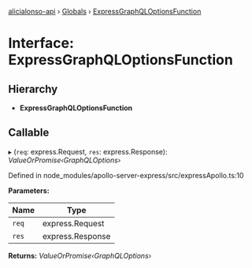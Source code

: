 [alicialonso-api](../README.md) › [Globals](../globals.md) › [ExpressGraphQLOptionsFunction](expressgraphqloptionsfunction.md)

# Interface: ExpressGraphQLOptionsFunction

## Hierarchy

* **ExpressGraphQLOptionsFunction**

## Callable

▸ (`req`: express.Request, `res`: express.Response): *ValueOrPromise‹GraphQLOptions›*

Defined in node_modules/apollo-server-express/src/expressApollo.ts:10

**Parameters:**

Name | Type |
------ | ------ |
`req` | express.Request |
`res` | express.Response |

**Returns:** *ValueOrPromise‹GraphQLOptions›*
